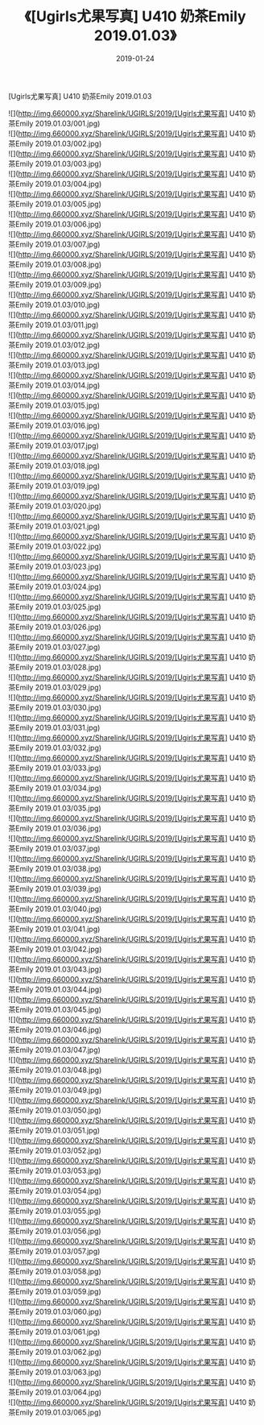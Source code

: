 ﻿---
layout: post
title:  《[Ugirls尤果写真] U410 奶茶Emily 2019.01.03》
date:   2019-01-24
img: http://img.660000.xyz/Sharelink/UGIRLS/2019/[Ugirls尤果写真] U410 奶茶Emily 2019.01.03/000.jpg
categories: [美女, 清纯, 唯美]
---

[Ugirls尤果写真] U410 奶茶Emily 2019.01.03

 ![](http://img.660000.xyz/Sharelink/UGIRLS/2019/[Ugirls尤果写真] U410 奶茶Emily 2019.01.03/001.jpg) <br>![](http://img.660000.xyz/Sharelink/UGIRLS/2019/[Ugirls尤果写真] U410 奶茶Emily 2019.01.03/002.jpg) <br>![](http://img.660000.xyz/Sharelink/UGIRLS/2019/[Ugirls尤果写真] U410 奶茶Emily 2019.01.03/003.jpg) <br>![](http://img.660000.xyz/Sharelink/UGIRLS/2019/[Ugirls尤果写真] U410 奶茶Emily 2019.01.03/004.jpg) <br>![](http://img.660000.xyz/Sharelink/UGIRLS/2019/[Ugirls尤果写真] U410 奶茶Emily 2019.01.03/005.jpg) <br>![](http://img.660000.xyz/Sharelink/UGIRLS/2019/[Ugirls尤果写真] U410 奶茶Emily 2019.01.03/006.jpg) <br>![](http://img.660000.xyz/Sharelink/UGIRLS/2019/[Ugirls尤果写真] U410 奶茶Emily 2019.01.03/007.jpg) <br>![](http://img.660000.xyz/Sharelink/UGIRLS/2019/[Ugirls尤果写真] U410 奶茶Emily 2019.01.03/008.jpg) <br>![](http://img.660000.xyz/Sharelink/UGIRLS/2019/[Ugirls尤果写真] U410 奶茶Emily 2019.01.03/009.jpg) <br>![](http://img.660000.xyz/Sharelink/UGIRLS/2019/[Ugirls尤果写真] U410 奶茶Emily 2019.01.03/010.jpg) <br>![](http://img.660000.xyz/Sharelink/UGIRLS/2019/[Ugirls尤果写真] U410 奶茶Emily 2019.01.03/011.jpg) <br>![](http://img.660000.xyz/Sharelink/UGIRLS/2019/[Ugirls尤果写真] U410 奶茶Emily 2019.01.03/012.jpg) <br>![](http://img.660000.xyz/Sharelink/UGIRLS/2019/[Ugirls尤果写真] U410 奶茶Emily 2019.01.03/013.jpg) <br>![](http://img.660000.xyz/Sharelink/UGIRLS/2019/[Ugirls尤果写真] U410 奶茶Emily 2019.01.03/014.jpg) <br>![](http://img.660000.xyz/Sharelink/UGIRLS/2019/[Ugirls尤果写真] U410 奶茶Emily 2019.01.03/015.jpg) <br>![](http://img.660000.xyz/Sharelink/UGIRLS/2019/[Ugirls尤果写真] U410 奶茶Emily 2019.01.03/016.jpg) <br>![](http://img.660000.xyz/Sharelink/UGIRLS/2019/[Ugirls尤果写真] U410 奶茶Emily 2019.01.03/017.jpg) <br>![](http://img.660000.xyz/Sharelink/UGIRLS/2019/[Ugirls尤果写真] U410 奶茶Emily 2019.01.03/018.jpg) <br>![](http://img.660000.xyz/Sharelink/UGIRLS/2019/[Ugirls尤果写真] U410 奶茶Emily 2019.01.03/019.jpg) <br>![](http://img.660000.xyz/Sharelink/UGIRLS/2019/[Ugirls尤果写真] U410 奶茶Emily 2019.01.03/020.jpg) <br>![](http://img.660000.xyz/Sharelink/UGIRLS/2019/[Ugirls尤果写真] U410 奶茶Emily 2019.01.03/021.jpg) <br>![](http://img.660000.xyz/Sharelink/UGIRLS/2019/[Ugirls尤果写真] U410 奶茶Emily 2019.01.03/022.jpg) <br>![](http://img.660000.xyz/Sharelink/UGIRLS/2019/[Ugirls尤果写真] U410 奶茶Emily 2019.01.03/023.jpg) <br>![](http://img.660000.xyz/Sharelink/UGIRLS/2019/[Ugirls尤果写真] U410 奶茶Emily 2019.01.03/024.jpg) <br>![](http://img.660000.xyz/Sharelink/UGIRLS/2019/[Ugirls尤果写真] U410 奶茶Emily 2019.01.03/025.jpg) <br>![](http://img.660000.xyz/Sharelink/UGIRLS/2019/[Ugirls尤果写真] U410 奶茶Emily 2019.01.03/026.jpg) <br>![](http://img.660000.xyz/Sharelink/UGIRLS/2019/[Ugirls尤果写真] U410 奶茶Emily 2019.01.03/027.jpg) <br>![](http://img.660000.xyz/Sharelink/UGIRLS/2019/[Ugirls尤果写真] U410 奶茶Emily 2019.01.03/028.jpg) <br>![](http://img.660000.xyz/Sharelink/UGIRLS/2019/[Ugirls尤果写真] U410 奶茶Emily 2019.01.03/029.jpg) <br>![](http://img.660000.xyz/Sharelink/UGIRLS/2019/[Ugirls尤果写真] U410 奶茶Emily 2019.01.03/030.jpg) <br>![](http://img.660000.xyz/Sharelink/UGIRLS/2019/[Ugirls尤果写真] U410 奶茶Emily 2019.01.03/031.jpg) <br>![](http://img.660000.xyz/Sharelink/UGIRLS/2019/[Ugirls尤果写真] U410 奶茶Emily 2019.01.03/032.jpg) <br>![](http://img.660000.xyz/Sharelink/UGIRLS/2019/[Ugirls尤果写真] U410 奶茶Emily 2019.01.03/033.jpg) <br>![](http://img.660000.xyz/Sharelink/UGIRLS/2019/[Ugirls尤果写真] U410 奶茶Emily 2019.01.03/034.jpg) <br>![](http://img.660000.xyz/Sharelink/UGIRLS/2019/[Ugirls尤果写真] U410 奶茶Emily 2019.01.03/035.jpg) <br>![](http://img.660000.xyz/Sharelink/UGIRLS/2019/[Ugirls尤果写真] U410 奶茶Emily 2019.01.03/036.jpg) <br>![](http://img.660000.xyz/Sharelink/UGIRLS/2019/[Ugirls尤果写真] U410 奶茶Emily 2019.01.03/037.jpg) <br>![](http://img.660000.xyz/Sharelink/UGIRLS/2019/[Ugirls尤果写真] U410 奶茶Emily 2019.01.03/038.jpg) <br>![](http://img.660000.xyz/Sharelink/UGIRLS/2019/[Ugirls尤果写真] U410 奶茶Emily 2019.01.03/039.jpg) <br>![](http://img.660000.xyz/Sharelink/UGIRLS/2019/[Ugirls尤果写真] U410 奶茶Emily 2019.01.03/040.jpg) <br>![](http://img.660000.xyz/Sharelink/UGIRLS/2019/[Ugirls尤果写真] U410 奶茶Emily 2019.01.03/041.jpg) <br>![](http://img.660000.xyz/Sharelink/UGIRLS/2019/[Ugirls尤果写真] U410 奶茶Emily 2019.01.03/042.jpg) <br>![](http://img.660000.xyz/Sharelink/UGIRLS/2019/[Ugirls尤果写真] U410 奶茶Emily 2019.01.03/043.jpg) <br>![](http://img.660000.xyz/Sharelink/UGIRLS/2019/[Ugirls尤果写真] U410 奶茶Emily 2019.01.03/044.jpg) <br>![](http://img.660000.xyz/Sharelink/UGIRLS/2019/[Ugirls尤果写真] U410 奶茶Emily 2019.01.03/045.jpg) <br>![](http://img.660000.xyz/Sharelink/UGIRLS/2019/[Ugirls尤果写真] U410 奶茶Emily 2019.01.03/046.jpg) <br>![](http://img.660000.xyz/Sharelink/UGIRLS/2019/[Ugirls尤果写真] U410 奶茶Emily 2019.01.03/047.jpg) <br>![](http://img.660000.xyz/Sharelink/UGIRLS/2019/[Ugirls尤果写真] U410 奶茶Emily 2019.01.03/048.jpg) <br>![](http://img.660000.xyz/Sharelink/UGIRLS/2019/[Ugirls尤果写真] U410 奶茶Emily 2019.01.03/049.jpg) <br>![](http://img.660000.xyz/Sharelink/UGIRLS/2019/[Ugirls尤果写真] U410 奶茶Emily 2019.01.03/050.jpg) <br>![](http://img.660000.xyz/Sharelink/UGIRLS/2019/[Ugirls尤果写真] U410 奶茶Emily 2019.01.03/051.jpg) <br>![](http://img.660000.xyz/Sharelink/UGIRLS/2019/[Ugirls尤果写真] U410 奶茶Emily 2019.01.03/052.jpg) <br>![](http://img.660000.xyz/Sharelink/UGIRLS/2019/[Ugirls尤果写真] U410 奶茶Emily 2019.01.03/053.jpg) <br>![](http://img.660000.xyz/Sharelink/UGIRLS/2019/[Ugirls尤果写真] U410 奶茶Emily 2019.01.03/054.jpg) <br>![](http://img.660000.xyz/Sharelink/UGIRLS/2019/[Ugirls尤果写真] U410 奶茶Emily 2019.01.03/055.jpg) <br>![](http://img.660000.xyz/Sharelink/UGIRLS/2019/[Ugirls尤果写真] U410 奶茶Emily 2019.01.03/056.jpg) <br>![](http://img.660000.xyz/Sharelink/UGIRLS/2019/[Ugirls尤果写真] U410 奶茶Emily 2019.01.03/057.jpg) <br>![](http://img.660000.xyz/Sharelink/UGIRLS/2019/[Ugirls尤果写真] U410 奶茶Emily 2019.01.03/058.jpg) <br>![](http://img.660000.xyz/Sharelink/UGIRLS/2019/[Ugirls尤果写真] U410 奶茶Emily 2019.01.03/059.jpg) <br>![](http://img.660000.xyz/Sharelink/UGIRLS/2019/[Ugirls尤果写真] U410 奶茶Emily 2019.01.03/060.jpg) <br>![](http://img.660000.xyz/Sharelink/UGIRLS/2019/[Ugirls尤果写真] U410 奶茶Emily 2019.01.03/061.jpg) <br>![](http://img.660000.xyz/Sharelink/UGIRLS/2019/[Ugirls尤果写真] U410 奶茶Emily 2019.01.03/062.jpg) <br>![](http://img.660000.xyz/Sharelink/UGIRLS/2019/[Ugirls尤果写真] U410 奶茶Emily 2019.01.03/063.jpg) <br>![](http://img.660000.xyz/Sharelink/UGIRLS/2019/[Ugirls尤果写真] U410 奶茶Emily 2019.01.03/064.jpg) <br>![](http://img.660000.xyz/Sharelink/UGIRLS/2019/[Ugirls尤果写真] U410 奶茶Emily 2019.01.03/065.jpg) <br>